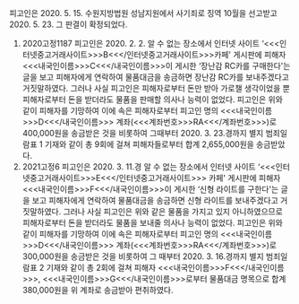 피고인은 2020. 5. 15. 수원지방법원 성남지원에서 사기죄로 징역 10월을 선고받고 2020. 5. 23. 그 판결이 확정되었다.
1. 2020고정1187
피고인은 2020. 2. 2. 알 수 없는 장소에서 인터넷 사이트 ‘<<<인터넷중고거래사이트>>>B<<</인터넷중고거래사이트>>>카페' 게시판에 피해자 <<<내국인이름>>>C<<</내국인이름>>>이 게시한 ‘장난감 RC카를 구매한다'는 글을 보고 피해자에게 연락하여 물품대금을 송금하면 장난감 RC카를 보내주겠다고 거짓말하였다. 그러나 사실 피고인은 피해자로부터 돈만 받아 가로챌 생각이었을 뿐 피해자로부터 돈을 받더라도 물품을 판매할 의사나 능력이 없었다.
피고인은 위와 같이 피해자를 기망하여 이에 속은 피해자로부터 피고인 명의 <<<내국인이름>>>D<<</내국인이름>>> 계좌(<<<계좌번호>>>RA<<</계좌번호>>>)로 400,000원을 송금받은 것을 비롯하여 그때부터 2020. 3. 23.경까지 별지 범죄일람표 1 기재와 같이 총 9회에 걸쳐 피해자들로부터 합계 2,655,000원을 송금받았다.
2. 2021고정6
피고인은 2020. 3. 11.경 알 수 없는 장소에서 인터넷 사이트 ‘<<<인터넷중고거래사이트>>>E<<</인터넷중고거래사이트>>> 카페' 게시판에 피해자 <<<내국인이름>>>F<<</내국인이름>>>이 게시한 ‘신형 라이트를 구한다'는 글을 보고 피해자에게 연락하여 물품대금을 송금하면 신형 라이트를 보내주겠다고 거짓말하였다. 그러나 사실 피고인은 위와 같은 물품을 가지고 있지 아니하였으므로 피해자로부터 돈을 받더라도 물품을 보내줄 의사나 능력이 없었다.
피고인은 위와 같이 피해자를 기망하여 이에 속은 피해자로부터 피고인 명의 <<<내국인이름>>>D<<</내국인이름>>> 계좌(<<<계좌번호>>>RA<<</계좌번호>>>)로 300,000원을 송금받은 것을 비롯하여 그 때부터 2020. 3. 16.경까지 별지 범죄일람표 2 기재와 같이 총 2회에 걸쳐 피해자 <<<내국인이름>>>F<<</내국인이름>>>, <<<내국인이름>>>G<<</내국인이름>>>로부터 물품대금 명목으로 합계 380,000원을 위 계좌로 송금받아 편취하였다.